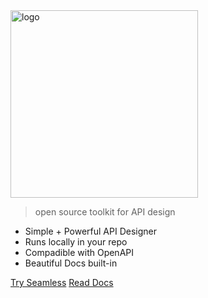 <!-- _coverpage.md -->

<img src="/images/logo.svg" data-origin="images/logo.svg" alt="logo" style="width: 300px;">

> open source toolkit for API design

- Simple + Powerful API Designer
- Runs locally in your repo
- Compadible with OpenAPI
- Beautiful Docs built-in

[Try Seamless](https://editor.seamlessapis.com)
[Read Docs](#what-is-seamless)
